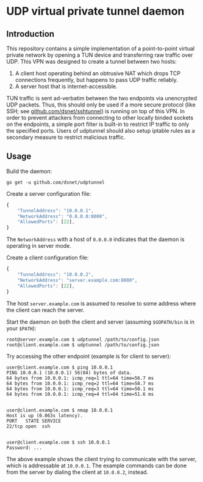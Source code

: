 # UDP virtual private tunnel daemon #

## Introduction ##

This repository contains a simple implementation of a point-to-point virtual
private network by opening a TUN device and transferring raw traffic over UDP.
This VPN was designed to create a tunnel between two hosts:
1. A client host operating behind an obtrusive NAT which drops TCP connections
frequently, but happens to pass UDP traffic reliably.
2. A server host that is internet-accessible.

TUN traffic is sent ad-verbatim between the two endpoints via unencrypted
UDP packets. Thus, this should only be used if a more secure protocol
(like SSH; see [github.com/dsnet/sshtunnel](https://github.com/dsnet/sshtunnel))
is running on top of this VPN. In order to prevent attackers from connecting to
other locally binded sockets on the endpoints, a simple port filter is built-in
to restrict IP traffic to only the specified ports. Users of udptunnel should
also setup iptable rules as a secondary measure to restrict malicious traffic.

## Usage ##

Build the daemon:

```go get -u github.com/dsnet/udptunnel```

Create a server configuration file:

```javascript
{
	"TunnelAddress": "10.0.0.1",
	"NetworkAddress": "0.0.0.0:8000",
	"AllowedPorts": [22],
}
```

The `NetworkAddress` with a host of `0.0.0.0` indicates that the daemon is
operating in server mode.

Create a client configuration file:

```javascript
{
	"TunnelAddress": "10.0.0.2",
	"NetworkAddress": "server.example.com:8000",
	"AllowedPorts": [22],
}
```

The host `server.example.com` is assumed to resolve to some address where the
client can reach the server.

Start the daemon on both the client and server (assuming `$GOPATH/bin` is in your `$PATH`):

```
root@server.example.com $ udptunnel /path/to/config.json
root@client.example.com $ udptunnel /path/to/config.json
```

Try accessing the other endpoint (example is for client to server):

```
user@client.example.com $ ping 10.0.0.1
PING 10.0.0.1 (10.0.0.1) 56(84) bytes of data.
64 bytes from 10.0.0.1: icmp_req=1 ttl=64 time=56.7 ms
64 bytes from 10.0.0.1: icmp_req=2 ttl=64 time=58.7 ms
64 bytes from 10.0.0.1: icmp_req=3 ttl=64 time=50.1 ms
64 bytes from 10.0.0.1: icmp_req=4 ttl=64 time=51.6 ms


user@client.example.com $ nmap 10.0.0.1
Host is up (0.063s latency).
PORT   STATE SERVICE
22/tcp open  ssh


user@client.example.com $ ssh 10.0.0.1
Password: ...
```

The above example shows the client trying to communicate with the server,
which is addressable at `10.0.0.1`. The example commands can be done from the
server by dialing the client at `10.0.0.2`, instead.

